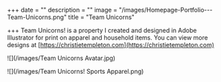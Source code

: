 +++
date = ""
description = ""
image = "/images/Homepage-Portfolio---Team-Unicorns.png"
title = "Team Unicorns"

+++
Team Unicorns! is a property I created and designed in Adobe Illustrator for print on apparel and household items. You can view more designs at [https://christietempleton.com](https://christietempleton.com)

![](/images/Team Unicorns Avatar.jpg)

![](/images/Team Unicorns! Sports Apparel.png)